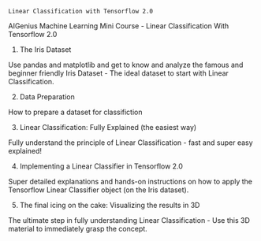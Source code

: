 	Linear Classification with Tensorflow 2.0

AIGenius Machine Learning Mini Course - Linear Classification With Tensorflow 2.0

1. The Iris Dataset

Use pandas and matplotlib and get to know and analyze the famous and beginner friendly Iris Dataset - The ideal dataset to start with Linear Classification.

2. Data Preparation

How to prepare a dataset for classifiction

3. Linear Classification: Fully Explained (the easiest way)

Fully understand the principle of Linear Classification - fast and super easy explained!

4. Implementing a Linear Classifier in Tensorflow 2.0

Super detailed explanations and hands-on instructions on how to apply the Tensorflow Linear Classifier object (on the Iris dataset).

5. The final icing on the cake: Visualizing the results in 3D

The ultimate step in fully understanding Linear Classification - Use this 3D material to immediately grasp the concept.


